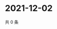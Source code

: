 # 2021-12-02

共 0 条

<!-- BEGIN WEIBO -->
<!-- 最后更新时间 Thu Dec 02 2021 06:14:13 GMT+0800 (China Standard Time) -->

<!-- END WEIBO -->
